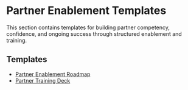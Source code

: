 # Partner Enablement Templates

This section contains templates for building partner competency, confidence, and ongoing success through structured enablement and training.

## Templates
- [Partner Enablement Roadmap](01_Enablement_Roadmap.md)
- [Partner Training Deck](02_Training_Deck.md) 